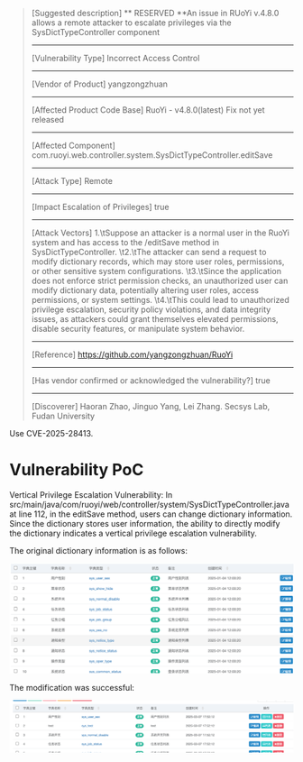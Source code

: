 > [Suggested description]
> ** RESERVED **An issue in RUoYi v.4.8.0 allows a remote attacker to
> escalate privileges via the SysDictTypeController component
>
> ------------------------------------------
>
> [Vulnerability Type]
> Incorrect Access Control
>
> ------------------------------------------
>
> [Vendor of Product]
> yangzongzhuan
>
> ------------------------------------------
>
> [Affected Product Code Base]
> RuoYi - v4.8.0(latest)  Fix not yet released
>
> ------------------------------------------
>
> [Affected Component]
> com.ruoyi.web.controller.system.SysDictTypeController.editSave
>
> ------------------------------------------
>
> [Attack Type]
> Remote
>
> ------------------------------------------
>
> [Impact Escalation of Privileges]
> true
>
> ------------------------------------------
>
> [Attack Vectors]
> 1.\tSuppose an attacker is a normal user in the RuoYi system and has access to the /editSave method in SysDictTypeController.
> \t2.\tThe attacker can send a request to modify dictionary records, which may store user roles, permissions, or other sensitive system configurations.
> \t3.\tSince the application does not enforce strict permission checks, an unauthorized user can modify dictionary data, potentially altering user roles, access permissions, or system settings.
> \t4.\tThis could lead to unauthorized privilege escalation, security policy violations, and data integrity issues, as attackers could grant themselves elevated permissions, disable security features, or manipulate system behavior.
>
> ------------------------------------------
>
> [Reference]
> https://github.com/yangzongzhuan/RuoYi
>
> ------------------------------------------
>
> [Has vendor confirmed or acknowledged the vulnerability?]
> true
>
> ------------------------------------------
>
> [Discoverer]
> Haoran Zhao, Jinguo Yang, Lei Zhang. Secsys Lab, Fudan University

Use CVE-2025-28413.


# Vulnerability PoC

Vertical Privilege Escalation Vulnerability:
In src/main/java/com/ruoyi/web/controller/system/SysDictTypeController.java at line 112, in the editSave method, users can change dictionary information. Since the dictionary stores user information, the ability to directly modify the dictionary indicates a vertical privilege escalation vulnerability.

The original dictionary information is as follows:

![alt text](image/image-32.png)

The modification was successful:

![alt text](image/image-33.png)
